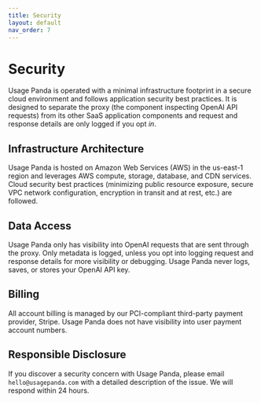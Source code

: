 ```yaml
---
title: Security
layout: default
nav_order: 7
---
```


# Security
Usage Panda is operated with a minimal infrastructure footprint in a secure cloud environment and follows application security best practices. It is designed to separate the proxy (the component inspecting OpenAI API requests) from its other SaaS application components and request and response details are only logged if you opt _in_.

## Infrastructure Architecture
Usage Panda is hosted on Amazon Web Services (AWS) in the us-east-1 region and leverages AWS compute, storage, database, and CDN services. Cloud security best practices (minimizing public resource exposure, secure VPC network configuration, encryption in transit and at rest, etc.) are followed.

## Data Access
Usage Panda only has visibility into OpenAI requests that are sent through the proxy. Only metadata is logged, unless you opt into logging request and response details for more visibility or debugging. Usage Panda never logs, saves, or stores your OpenAI API key.

## Billing
All account billing is managed by our PCI-compliant third-party payment provider, Stripe. Usage Panda does not have visibility into user payment account numbers.

## Responsible Disclosure
If you discover a security concern with Usage Panda, please email `hello@usagepanda.com` with a detailed description of the issue. We will respond within 24 hours.